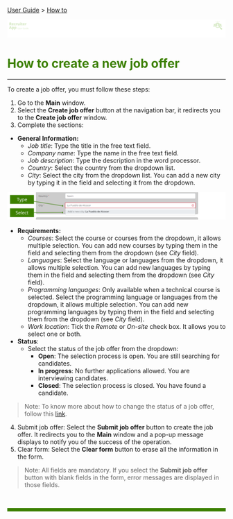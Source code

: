 [User Guide](../README.md) > [How to](README.md)

![banner](../../attachments/peque.png)

# <span style="color:#3C8000">How to create a new job offer</span>

---

To create a job offer, you must follow these steps:

1. Go to the **Main** window.
1. Select the **Create job offer** button at the navigation bar, it redirects you to the **Create job offer** window.
1. Complete the sections:

- **General Information:**
  - _Job title_: Type the title in the free text field.
  - _Company name_: Type the name in the free text field.
  - _Job description_: Type the description in the word processor.
  - _Country_: Select the country from the dropdown list.
  - _City_: Select the city from the dropdown list. You can add a new city by typing it in the field and selecting it from the dropdown.

![banner](../../attachments/Select.png)

- **Requirements:**
  - _Courses_: Select the course or courses from the dropdown, it allows multiple selection. You can add new courses by typing them in the field and selecting them from the dropdown (see _City_ field).
  - _Languages_: Select the language or languages from the dropdown, it allows multiple selection. You can add new languages by typing them in the field and selecting them from the dropdown (see _City_ field).
  - _Programming languages_: Only available when a technical course is selected. Select the programming language or languages from the dropdown, it allows multiple selection. You can add new programming languages by typing them in the field and selecting them from the dropdown (see _City_ field).
  - _Work location_: Tick the _Remote_ or _On-site_ check box. It allows you to select one or both.
- **Status**: <br>
  - Select the status of the job offer from the dropdown:
    - **Open**: The selection process is open. You are still searching for candidates.
    - **In progress**: No further applications allowed. You are interviewing candidates.
    - **Closed**: The selection process is closed. You have found a candidate.

> Note: To know more about how to change the status of a job offer, follow this [link](How-to-change-the-status-of-a-job-offer.md).

4. Submit job offer: Select the **Submit job offer** button to create the job offer. It redirects you to the **Main** window and a pop-up message displays to notify you of the success of the operation.
1. Clear form: Select the **Clear form** button to erase all the information in the form.

> Note: All fields are mandatory. If you select the **Submit job offer** button with blank fields in the form, error messages are displayed in those fields.

<br>
<hr style="height:8px;background-color:#3C8000">
